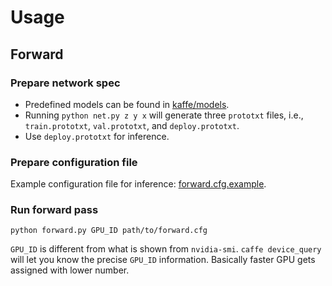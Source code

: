 # Usage

## Forward
### Prepare network spec
- Predefined models can be found in [kaffe/models](https://github.com/torms3/kaffe/tree/master/models). 
- Running `python net.py z y x` will generate three `prototxt` files, i.e., `train.prototxt`, `val.prototxt`, and `deploy.prototxt`.
- Use `deploy.prototxt` for inference.

### Prepare configuration file
Example configuration file for inference: [forward.cfg.example](https://github.com/torms3/kaffe/blob/master/python/forward.cfg.example).

### Run forward pass

    python forward.py GPU_ID path/to/forward.cfg

`GPU_ID` is different from what is shown from `nvidia-smi`. `caffe device_query` will let you know the precise `GPU_ID` information. Basically faster GPU gets assigned with lower number.
